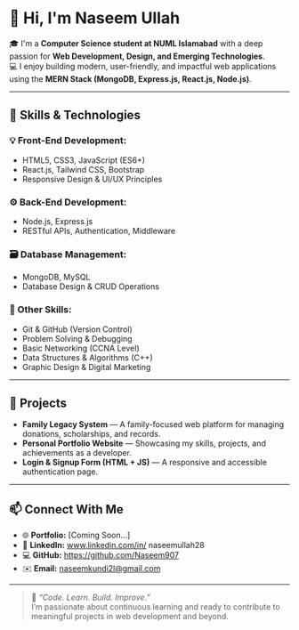 # 👋 Hi, I'm Naseem Ullah

🎓 I'm a **Computer Science student at NUML Islamabad** with a deep passion for **Web Development, Design, and Emerging Technologies**.  
💻 I enjoy building modern, user-friendly, and impactful web applications using the **MERN Stack (MongoDB, Express.js, React.js, Node.js)**.  

---

## 🚀 Skills & Technologies

### 💡 Front-End Development:
- HTML5, CSS3, JavaScript (ES6+)
- React.js, Tailwind CSS, Bootstrap
- Responsive Design & UI/UX Principles

### ⚙️ Back-End Development:
- Node.js, Express.js
- RESTful APIs, Authentication, Middleware

### 🗃️ Database Management:
- MongoDB, MySQL
- Database Design & CRUD Operations

### 🧠 Other Skills:
- Git & GitHub (Version Control)
- Problem Solving & Debugging
- Basic Networking (CCNA Level)
- Data Structures & Algorithms (C++)
- Graphic Design & Digital Marketing

---

## 💼 Projects

- **Family Legacy System** — A family-focused web platform for managing donations, scholarships, and records.  
- **Personal Portfolio Website** — Showcasing my skills, projects, and achievements as a developer.  
- **Login & Signup Form (HTML + JS)** — A responsive and accessible authentication page.

---

## 📫 Connect With Me

- 🌐 **Portfolio:** [Coming Soon...]
- 💼 **LinkedIn:** www.linkedin.com/in/
naseemullah28
- 💻 **GitHub:** https://github.com/Naseem907  
- ✉️ **Email:** naseemkundi2l@gmail.com  

---

> 🌱 *“Code. Learn. Build. Improve.”*  
> I’m passionate about continuous learning and ready to contribute to meaningful projects in web development and beyond.

